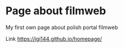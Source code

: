# Page about filmweb

My first own page about polish portal filmweb

Link https://igi144.github.io/homepage/
